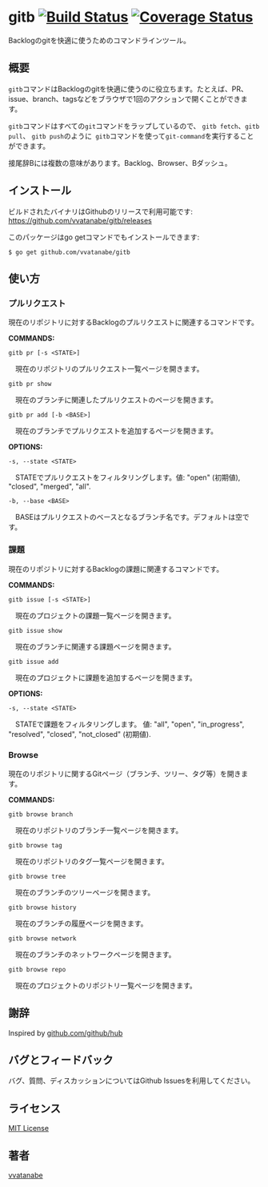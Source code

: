 # gitb [![Build Status](https://travis-ci.org/vvatanabe/gitb.svg?branch=master)](https://travis-ci.org/vvatanabe/gitb) [![Coverage Status](https://coveralls.io/repos/github/vvatanabe/gitb/badge.svg?branch=master)](https://coveralls.io/github/vvatanabe/gitb?branch=master)

Backlogのgitを快適に使うためのコマンドラインツール。

## 概要

`gitb`コマンドはBacklogのgitを快適に使うのに役立ちます。たとえば、PR、issue、branch、tagsなどをブラウザで1回のアクションで開くことができます。

`gitb`コマンドはすべての`git`コマンドをラップしているので、 `gitb fetch`、`gitb pull`、 `gitb push`のように` gitb`コマンドを使って`git-command`を実行することができます。

接尾辞Bには複数の意味があります。Backlog、Browser、Bダッシュ。

## インストール

ビルドされたバイナリはGithubのリリースで利用可能です:  
https://github.com/vvatanabe/gitb/releases

このパッケージはgo getコマンドでもインストールできます:

`$ go get github.com/vvatanabe/gitb`

## 使い方

### プルリクエスト

現在のリポジトリに対するBacklogのプルリクエストに関連するコマンドです。

__COMMANDS:__

`gitb pr [-s <STATE>]`

&emsp;現在のリポジトリのプルリクエスト一覧ページを開きます。

`gitb pr show`

&emsp;現在のブランチに関連したプルリクエストのページを開きます。

`gitb pr add [-b <BASE>]`

&emsp;現在のブランチでプルリクエストを追加するページを開きます。


__OPTIONS:__

`-s, --state <STATE>`

&emsp;STATEでプルリクエストをフィルタリングします。値: "open" (初期値), "closed", "merged", "all".

`-b, --base <BASE>`

&emsp;BASEはプルリクエストのベースとなるブランチ名です。デフォルトは空です。

### 課題

現在のリポジトリに対するBacklogの課題に関連するコマンドです。

__COMMANDS:__

`gitb issue [-s <STATE>]`

&emsp;現在のプロジェクトの課題一覧ページを開きます。

`gitb issue show`

&emsp;現在のブランチに関連する課題ページを開きます。

`gitb issue add`

&emsp;現在のプロジェクトに課題を追加するページを開きます。

__OPTIONS:__

`-s, --state <STATE>`

&emsp;STATEで課題をフィルタリングします。 値: "all", "open", "in_progress", "resolved", "closed", "not_closed" (初期値).

### Browse

現在のリポジトリに関するGitページ（ブランチ、ツリー、タグ等）を開きます。

__COMMANDS:__

`gitb browse branch`

&emsp;現在のリポジトリのブランチ一覧ページを開きます。

`gitb browse tag`

&emsp;現在のリポジトリのタグ一覧ページを開きます。

`gitb browse tree`

&emsp;現在のブランチのツリーページを開きます。

`gitb browse history`

&emsp;現在のブランチの履歴ページを開きます。

`gitb browse network`

&emsp;現在のブランチのネットワークページを開きます。

`gitb browse repo`

&emsp;現在のプロジェクトのリポジトリ一覧ページを開きます。

## 謝辞

Inspired by [github.com/github/hub](https://github.com/github/hub)

## バグとフィードバック

バグ、質問、ディスカッションについてはGithub Issuesを利用してください。

## ライセンス

[MIT License](http://www.opensource.org/licenses/mit-license.php)

## 著者

[vvatanabe](https://github.com/vvatanabe)